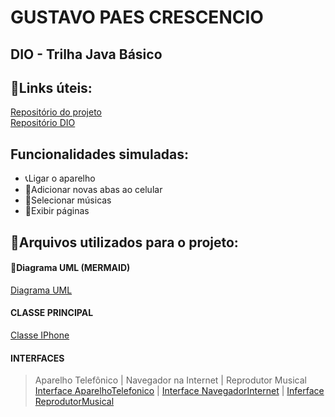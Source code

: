# GUSTAVO PAES CRESCENCIO
## DIO - Trilha Java Básico

## 🔗Links úteis:  
[Repositório do projeto](https://github.com/GustavoPCrescencio?tab=repositories)  
[Repositório DIO](https://github.com/digitalinnovationone/trilha-java-basico/tree/main/desafios/poo)

## Funcionalidades simuladas:
- 📞Ligar o aparelho
- 📃Adicionar novas abas ao celular
- 🎵Selecionar músicas
- 📱Exibir páginas

## 📁Arquivos utilizados para o projeto:
#### 🧠Diagrama UML (MERMAID)
[Diagrama UML](https://github.com/GustavoPCrescencio/trilha-java-basico-desafios-poo/blob/main/UML.md)  
#### CLASSE PRINCIPAL
[Classe IPhone](https://github.com/GustavoPCrescencio/trilha-java-basico-desafios-poo/blob/main/IPhone.java)  
#### INTERFACES
>Aparelho Telefônico | Navegador na Internet | Reprodutor Musical  
[Interface AparelhoTelefonico](https://github.com/GustavoPCrescencio/trilha-java-basico-desafios-poo/blob/main/AparelhoTelefonico.java) |
[Interface NavegadorInternet](https://github.com/GustavoPCrescencio/trilha-java-basico-desafios-poo/blob/main/NavegadorInternet.java) |
[Inferface ReprodutorMusical](https://github.com/GustavoPCrescencio/trilha-java-basico-desafios-poo/blob/main/ReprodutorMusical.java)
